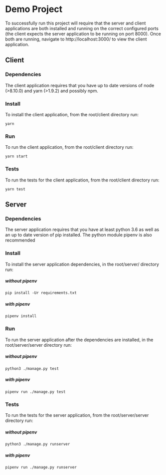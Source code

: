 # Demo Project
To successfully run this project will require that the server and client applications are both installed and running on the correct configured ports (the client expects the server application to be running on port 8000). Once both are running, navigate to http://localhost:3000/ to view the client application.

## Client

### Dependencies
The client application requires that you have up to date versions of node (>8.10.0) and yarn (>1.9.2) and possibly npm.

### Install
To install the client application, from the root/client directory run:
```
yarn
```

### Run
To run the client application, from the root/client directory run:
```
yarn start
```

### Tests
To run the tests for the client application, from the root/client directory run:
```
yarn test
```
## Server

### Dependencies
The server application requires that you have at least python 3.6 as well as an up to date version of pip installed. The python module pipenv is also recommended

### Install

To install the server application dependencies, in the root/server/ directory run:

##### without pipenv
```
pip install -Ur requirements.txt
```

##### with pipenv
```
pipenv install
```

### Run
To run the server application after the dependencies are installed, in the root/server/server directory run:

##### without pipenv
```
python3 ./manage.py test
```

##### with pipenv
```
pipenv run ./manage.py test
```

### Tests

To run the tests for the server application, from the root/server/server directory run:

##### without pipenv
```
python3 ./manage.py runserver
```

##### with pipenv
```
pipenv run ./manage.py runserver
```